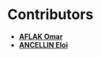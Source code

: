 Contributors
============================================

* **[AFLAK Omar](https://github.com/OmarAflak)**
* **[ANCELLIN Eloi](https://github.com/EloiAncellin)**
